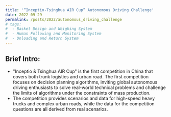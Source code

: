 ```yaml
---
title: '“Inceptio-Tsinghua AIR Cup” Autonomous Driving Challenge'
date: 2022-09-29
permalink: /posts/2022/autonomous_driving_challenge
# tags:
#  - Basket Design and Weighing System
#  - Human Following and Monitoring System
#  - Unloading and Return System
---
```


Brief Intro:
------
  * "Inceptio & Tsinghua AIR Cup" is the first competition in China that covers both trunk logistics and urban road. The first competition focuses on decision planning algorithms, inviting global autonomous driving enthusiasts to solve real-world technical problems and challenge the limits of algorithms under the constraints of mass production.
  * The competition provides scenarios and data for high-speed heavy trucks and complex urban roads, while the data for the competition questions are all derived from real scenarios.


